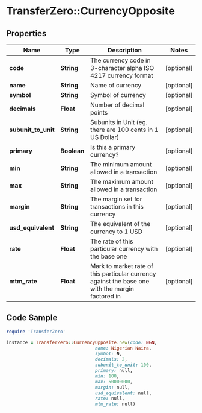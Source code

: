 # TransferZero::CurrencyOpposite

## Properties

Name | Type | Description | Notes
------------ | ------------- | ------------- | -------------
**code** | **String** | The currency code in 3-character alpha ISO 4217 currency format | [optional] 
**name** | **String** | Name of currency | [optional] 
**symbol** | **String** | Symbol of currency | [optional] 
**decimals** | **Float** | Number of decimal points | [optional] 
**subunit_to_unit** | **String** | Subunits in Unit (eg. there are 100 cents in 1 US Dollar) | [optional] 
**primary** | **Boolean** | Is this a primary currency? | [optional] 
**min** | **String** | The minimum amount allowed in a transaction | [optional] 
**max** | **String** | The maximum amount allowed in a transaction | [optional] 
**margin** | **String** | The margin set for transactions in this currency | [optional] 
**usd_equivalent** | **String** | The equivalent of the currency to 1 USD | [optional] 
**rate** | **Float** | The rate of this particular currency with the base one | [optional] 
**mtm_rate** | **Float** | Mark to market rate of this particular currency against the base one with the margin factored in | [optional] 

## Code Sample

```ruby
require 'TransferZero'

instance = TransferZero::CurrencyOpposite.new(code: NGN,
                                 name: Nigerian Naira,
                                 symbol: ₦,
                                 decimals: 2,
                                 subunit_to_unit: 100,
                                 primary: null,
                                 min: 100,
                                 max: 50000000,
                                 margin: null,
                                 usd_equivalent: null,
                                 rate: null,
                                 mtm_rate: null)
```


